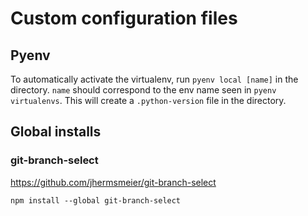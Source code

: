 # Custom configuration files

## Pyenv

To automatically activate the virtualenv, run `pyenv local [name]` in the directory. `name` should correspond to the env name seen in `pyenv virtualenvs`. This will create a `.python-version` file in the directory.

## Global installs

### git-branch-select
https://github.com/jhermsmeier/git-branch-select
```
npm install --global git-branch-select
```
